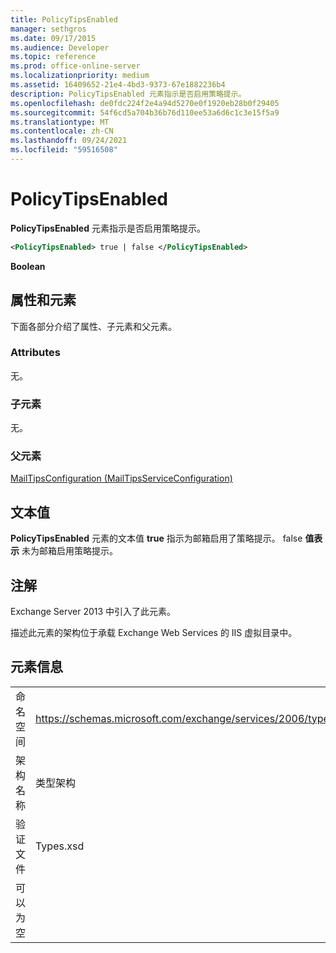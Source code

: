 ```yaml
---
title: PolicyTipsEnabled
manager: sethgros
ms.date: 09/17/2015
ms.audience: Developer
ms.topic: reference
ms.prod: office-online-server
ms.localizationpriority: medium
ms.assetid: 16409652-21e4-4bd3-9373-67e1882236b4
description: PolicyTipsEnabled 元素指示是否启用策略提示。
ms.openlocfilehash: de0fdc224f2e4a94d5270e0f1920eb28b0f29405
ms.sourcegitcommit: 54f6cd5a704b36b76d110ee53a6d6c1c3e15f5a9
ms.translationtype: MT
ms.contentlocale: zh-CN
ms.lasthandoff: 09/24/2021
ms.locfileid: "59516508"
---
```

# <a name="policytipsenabled"></a>PolicyTipsEnabled

**PolicyTipsEnabled** 元素指示是否启用策略提示。 
  
```XML
<PolicyTipsEnabled> true | false </PolicyTipsEnabled>
```

 **Boolean**
## <a name="attributes-and-elements"></a>属性和元素

下面各部分介绍了属性、子元素和父元素。
  
### <a name="attributes"></a>Attributes

无。
  
### <a name="child-elements"></a>子元素

无。
  
### <a name="parent-elements"></a>父元素

[MailTipsConfiguration (MailTipsServiceConfiguration)](mailtipsconfiguration-mailtipsserviceconfiguration.md)
  
## <a name="text-value"></a>文本值

**PolicyTipsEnabled** 元素的文本值 **true** 指示为邮箱启用了策略提示。 false **值表示** 未为邮箱启用策略提示。 
  
## <a name="remarks"></a>注解

Exchange Server 2013 中引入了此元素。
  
描述此元素的架构位于承载 Exchange Web Services 的 IIS 虚拟目录中。
  
## <a name="element-information"></a>元素信息

|||
|:-----|:-----|
|命名空间  <br/> |https://schemas.microsoft.com/exchange/services/2006/types  <br/> |
|架构名称  <br/> |类型架构  <br/> |
|验证文件  <br/> |Types.xsd  <br/> |
|可以为空  <br/> ||
   

